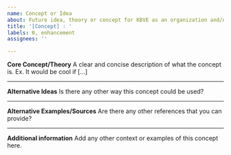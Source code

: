```yaml
---
name: Concept or Idea
about: Future idea, theory or concept for KBVE as an organization and/or the main website.
title: '[Concept] : '
labels: 0, enhancement
assignees: ''

---
```


**Core Concept/Theory**
A clear and concise description of what the concept is. Ex. It would be cool if [...]

* * *

**Alternative Ideas**
Is there any other way this concept could be used?

* * *

**Alternative Examples/Sources**
Are there any other references that you can provide?

* * *

**Additional information**
Add any other context or examples of this concept here.
